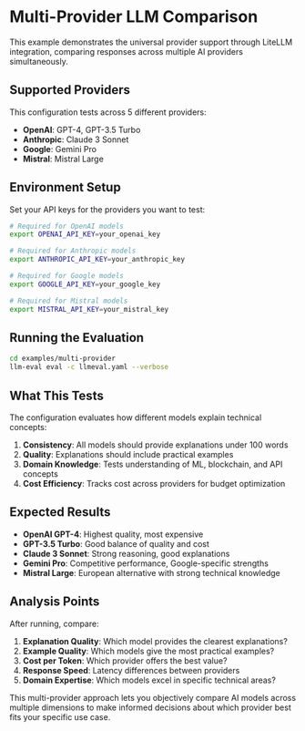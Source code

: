 # Multi-Provider LLM Comparison

This example demonstrates the universal provider support through LiteLLM integration, comparing responses across multiple AI providers simultaneously.

## Supported Providers

This configuration tests across 5 different providers:
- **OpenAI**: GPT-4, GPT-3.5 Turbo
- **Anthropic**: Claude 3 Sonnet
- **Google**: Gemini Pro  
- **Mistral**: Mistral Large

## Environment Setup

Set your API keys for the providers you want to test:

```bash
# Required for OpenAI models
export OPENAI_API_KEY=your_openai_key

# Required for Anthropic models  
export ANTHROPIC_API_KEY=your_anthropic_key

# Required for Google models
export GOOGLE_API_KEY=your_google_key

# Required for Mistral models
export MISTRAL_API_KEY=your_mistral_key
```

## Running the Evaluation

```bash
cd examples/multi-provider
llm-eval eval -c llmeval.yaml --verbose
```

## What This Tests

The configuration evaluates how different models explain technical concepts:

1. **Consistency**: All models should provide explanations under 100 words
2. **Quality**: Explanations should include practical examples
3. **Domain Knowledge**: Tests understanding of ML, blockchain, and API concepts
4. **Cost Efficiency**: Tracks cost across providers for budget optimization

## Expected Results

- **OpenAI GPT-4**: Highest quality, most expensive
- **GPT-3.5 Turbo**: Good balance of quality and cost
- **Claude 3 Sonnet**: Strong reasoning, good explanations
- **Gemini Pro**: Competitive performance, Google-specific strengths
- **Mistral Large**: European alternative with strong technical knowledge

## Analysis Points

After running, compare:
1. **Explanation Quality**: Which model provides the clearest explanations?
2. **Example Quality**: Which models give the most practical examples?
3. **Cost per Token**: Which provider offers the best value?
4. **Response Speed**: Latency differences between providers
5. **Domain Expertise**: Which models excel in specific technical areas?

This multi-provider approach lets you objectively compare AI models across multiple dimensions to make informed decisions about which provider best fits your specific use case.
